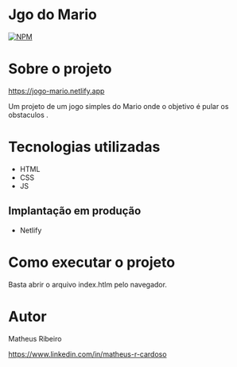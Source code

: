 # Jgo do Mario
[![NPM](https://img.shields.io/npm/l/react)](https://github.com/Matheus-RC/Jogo-Mario/blob/main/LICENSE) 

# Sobre o projeto

https://jogo-mario.netlify.app

Um projeto de um jogo simples do Mario onde o objetivo é pular os obstaculos .

# Tecnologias utilizadas

- HTML
- CSS
- JS 

## Implantação em produção
- Netlify


# Como executar o projeto
Basta abrir o arquivo index.htlm pelo navegador.

# Autor

Matheus Ribeiro

https://www.linkedin.com/in/matheus-r-cardoso

